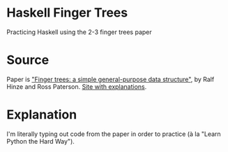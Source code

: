 # Haskell Finger Trees

Practicing Haskell using the 2-3 finger trees paper

# Source

Paper is ["Finger trees: a simple general-purpose data structure"][paper], by
Ralf Hinze and Ross Paterson. [Site with explanations][site].

[paper]: http://www.staff.city.ac.uk/~ross/papers/FingerTree.pdf
[site]: http://www.staff.city.ac.uk/~ross/papers/FingerTree.html

# Explanation

I'm literally typing out code from the paper in order to practice (à la "Learn
Python the Hard Way").
